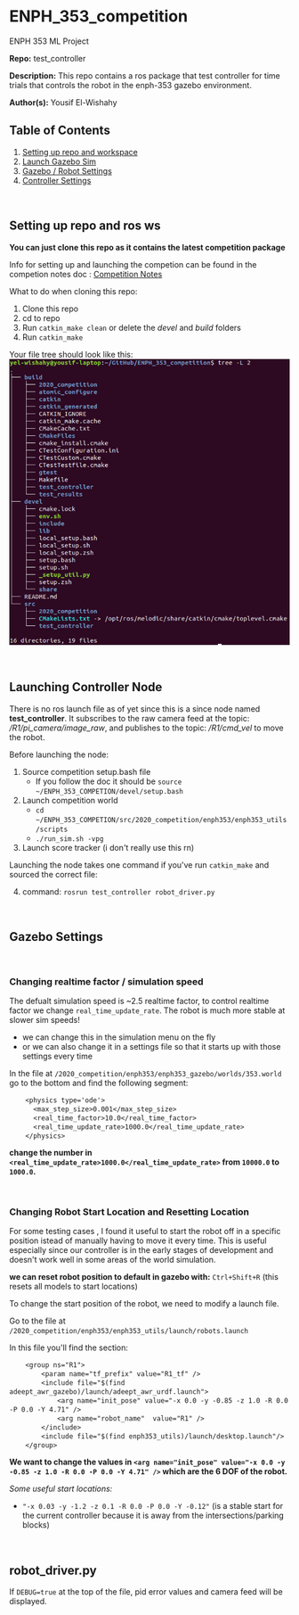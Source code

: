 # ENPH_353_competition
ENPH 353 ML Project 

**Repo:** test_controller

**Description:** This repo contains a ros package that test controller for time trials that controls the robot in the enph-353 gazebo environment. 

**Author(s):** Yousif El-Wishahy

## Table of Contents
1. [Setting up repo and workspace](#setup)
2. [Launch Gazebo Sim](#launch)
3. [Gazebo / Robot Settings](#settings)
4. [Controller Settings](#controller_settings)


<br />

## Setting up repo and ros ws <a name="setup"></a>

**You can just clone this repo as it contains the latest competition package**

Info for setting up and launching the competion can be found in the competion notes doc : [Competition Notes](https://docs.google.com/document/d/1FNGecS2-8v_lKdlxzUxki_ZMZeK3RGqgdYo-JMTh0OQ/edit) 

What to do when cloning this repo:
1. Clone this repo
2. cd to repo
3. Run `catkin_make clean` or delete the *devel* and *build* folders
4. Run `catkin_make`


Your file tree should look like this:
![image](readme/tree.png)


<br />

## Launching Controller Node <a name="launch"></a>

There is no ros launch file as of yet since this is a since node named **test_controller**. It subscribes to the raw camera feed at the topic: */R1/pi_camera/image_raw*, and publishes to the topic: */R1/cmd_vel* to move the robot.

Before launching the node:

1. Source competition setup.bash file 
    * If you follow the doc it should be `source ~/ENPH_353_COMPETION/devel/setup.bash`
2. Launch competition world 
    * `cd ~/ENPH_353_COMPETION/src/2020_competition/enph353/enph353_utils/scripts`
    * `./run_sim.sh -vpg`
3. Launch score tracker (i don't really use this rn)

Launching the node takes one command if you've run `catkin_make` and sourced the correct file:

4. command:   `rosrun test_controller robot_driver.py`



<br />

## Gazebo Settings <a name="settings"></a>

<br />

### Changing realtime factor / simulation speed

The defualt simulation speed is ~2.5 realtime factor, to control realtime factor we change `real_time_update_rate`. The robot is much more stable at slower sim speeds!

* we can change this in the simulation menu on the fly
* or we can also change it in a settings file so that it starts up with those settings every time

In the file at `/2020_competition/enph353/enph353_gazebo/worlds/353.world` go to the bottom and find the following segment: 

```
    <physics type='ode'>
      <max_step_size>0.001</max_step_size>
      <real_time_factor>10.0</real_time_factor>
      <real_time_update_rate>1000.0</real_time_update_rate>
    </physics> 
```

**change the number in `<real_time_update_rate>1000.0</real_time_update_rate>` from `10000.0` to `1000.0`.**

<br />

### Changing Robot Start Location and Resetting Location

For some testing cases , I found it useful to start the robot off in a specific position istead of manually having to move it every time. This is useful especially since our controller is in the early stages of development and doesn't work well in some areas of the world simulation.

**we can reset robot position to default in gazebo with:** `Ctrl+Shift+R` (this resets all models to start locations)

To change the start position of the robot, we need to modify a launch file.

Go to the file at `/2020_competition/enph353/enph353_utils/launch/robots.launch`

In this file you'll find the section:
```
	<group ns="R1">
		<param name="tf_prefix" value="R1_tf" />
		<include file="$(find adeept_awr_gazebo)/launch/adeept_awr_urdf.launch">
			<arg name="init_pose" value="-x 0.0 -y -0.85 -z 1.0 -R 0.0 -P 0.0 -Y 4.71" />
			<arg name="robot_name"  value="R1" />
		</include>
		<include file="$(find enph353_utils)/launch/desktop.launch"/>
	</group>
```

**We want to change the values in `<arg name="init_pose" value="-x 0.0 -y -0.85 -z 1.0 -R 0.0 -P 0.0 -Y 4.71" />` which are the 6 DOF of the robot.**

*Some useful start locations:*

* `"-x 0.03 -y -1.2 -z 0.1 -R 0.0 -P 0.0 -Y -0.12"` (is a stable start for the current controller because it is away from the intersections/parking blocks)



<br />

## robot_driver.py <a name="controller_settings"></a>
If `DEBUG=true` at the top of the file, pid error values and camera feed will be displayed.
